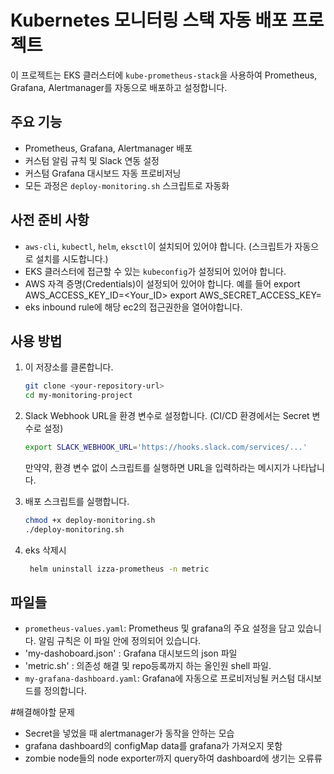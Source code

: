 # Kubernetes 모니터링 스택 자동 배포 프로젝트

이 프로젝트는 EKS 클러스터에 `kube-prometheus-stack`을 사용하여 Prometheus, Grafana, Alertmanager를 자동으로 배포하고 설정합니다.

## 주요 기능

- Prometheus, Grafana, Alertmanager 배포
- 커스텀 알림 규칙 및 Slack 연동 설정
- 커스텀 Grafana 대시보드 자동 프로비저닝
- 모든 과정은 `deploy-monitoring.sh` 스크립트로 자동화

## 사전 준비 사항

- `aws-cli`, `kubectl`, `helm`, `eksctl`이 설치되어 있어야 합니다. (스크립트가 자동으로 설치를 시도합니다.)
- EKS 클러스터에 접근할 수 있는 `kubeconfig`가 설정되어 있어야 합니다.
- AWS 자격 증명(Credentials)이 설정되어 있어야 합니다.
예를 들어
export AWS_ACCESS_KEY_ID=<Your_ID>
export AWS_SECRET_ACCESS_KEY=<Your Access Key>
- eks inbound rule에 해당 ec2의 접근권한을 열어야합니다.

## 사용 방법

1.  이 저장소를 클론합니다.
    ```sh
    git clone <your-repository-url>
    cd my-monitoring-project
    ```

2.  Slack Webhook URL을 환경 변수로 설정합니다. (CI/CD 환경에서는 Secret 변수로 설정)
    ```sh
    export SLACK_WEBHOOK_URL='https://hooks.slack.com/services/...'
    ```
    만약약, 환경 변수 없이 스크립트를 실행하면 URL을 입력하라는 메시지가 나타납니다.

3.  배포 스크립트를 실행합니다.
    ```sh
    chmod +x deploy-monitoring.sh
    ./deploy-monitoring.sh
    ```

4. eks 삭제시
   ```sh
    helm uninstall izza-prometheus -n metric
   ```

## 파일들
- `prometheus-values.yaml`: Prometheus 및 grafana의 주요 설정을 담고 있습니다. 알림 규칙은 이 파일 안에 정의되어 있습니다.
- 'my-dashoboard.json' : Grafana 대시보드의 json 파일
- 'metric.sh' : 의존성 해결 및 repo등록까지 하는 올인원 shell 파일.
- `my-grafana-dashboard.yaml`: Grafana에 자동으로 프로비저닝될 커스텀 대시보드를 정의합니다.

#해결해야할 문제
- Secret을 넣었을 때 alertmanager가 동작을 안하는 모습
- grafana dashboard의 configMap data를 grafana가 가져오지 못함
- zombie node들의 node exporter까지 query하여 dashboard에 생기는 오류류
